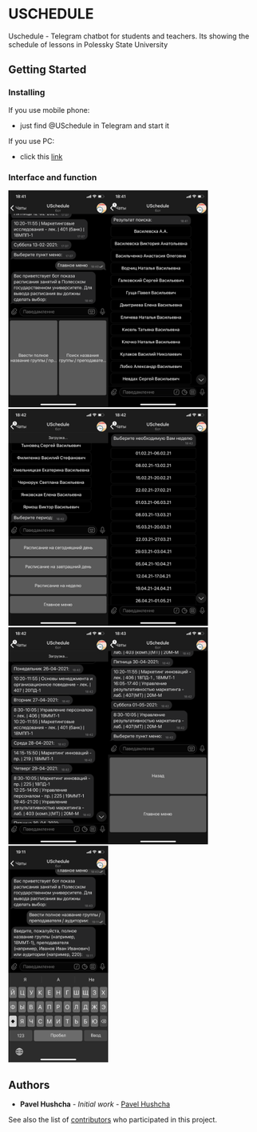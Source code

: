 # USCHEDULE

Uschedule - Telegram chatbot for students and teachers.
Its showing the schedule of lessons in Polessky State University

## Getting Started

### Installing

If you use mobile phone:
- just find @USchedule in Telegram and start it

If you use PC:
- click this [link](https://t.me/USchedule_bot)

### Interface and function

<img src="https://github.com/pavel-hushcha/Uschedule_bot/blob/master/docs/IMG_4801.PNG" width="200" /><img src="https://github.com/pavel-hushcha/Uschedule_bot/blob/master/docs/IMG_4802.PNG" width="200" /><img src="https://github.com/pavel-hushcha/Uschedule_bot/blob/master/docs/IMG_4803.PNG" width="200" /><img src="https://github.com/pavel-hushcha/Uschedule_bot/blob/master/docs/IMG_4804.PNG" width="200" /><img src="https://github.com/pavel-hushcha/Uschedule_bot/blob/master/docs/IMG_4805.PNG" width="200" /><img src="https://github.com/pavel-hushcha/Uschedule_bot/blob/master/docs/IMG_4806.PNG" width="200" /><img src="https://github.com/pavel-hushcha/Uschedule_bot/blob/master/docs/IMG_4807.PNG" width="200" />

## Authors

* **Pavel Hushcha** - *Initial work* - [Pavel Hushcha](https://github.com/pavel-hushcha)

See also the list of [contributors](https://github.com/pavel-hushcha/Uschedule_bot/contributors) who participated in this project.
